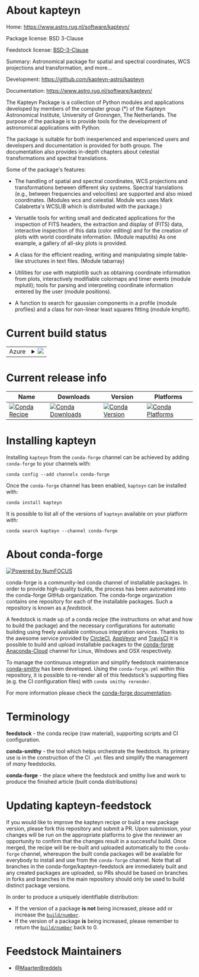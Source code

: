 About kapteyn
=============

Home: https://www.astro.rug.nl/software/kapteyn/

Package license: BSD 3-Clause

Feedstock license: [BSD-3-Clause](https://github.com/conda-forge/kapteyn-feedstock/blob/master/LICENSE.txt)

Summary: Astronomical package for spatial and spectral coordinates, WCS projections and transformation, and more...

Development: https://github.com/kapteyn-astro/kapteyn

Documentation: https://www.astro.rug.nl/software/kapteyn/

The Kapteyn Package is a collection of Python modules and applications
developed by members of the computer group (*) of the Kapteyn
Astronomical Institute, University of Groningen, The Netherlands.  The
purpose of the package is to provide tools for the development of
astronomical applications with Python.

The package is suitable for both inexperienced and experienced users and
developers and documentation is provided for both groups.  The
documentation also provides in-depth chapters about celestial
transformations and spectral translations.

Some of the package's features:

   * The handling of spatial and spectral coordinates, WCS projections
     and transformations between different sky systems.  Spectral
     translations (e.g., between frequencies and velocities) are supported
     and also mixed coordinates.  (Modules wcs and celestial. Module wcs
     uses Mark Calabretta's WCSLIB which is distributed with the package.)

   * Versatile tools for writing small and dedicated applications for
     the inspection of FITS headers, the extraction and display of (FITS)
     data, interactive inspection of this data (color editing) and for the
     creation of plots with world coordinate information.  (Module maputils)
     As one example, a gallery of all-sky plots is provided.

   * A class for the efficient reading, writing and manipulating simple
     table-like structures in text files.  (Module tabarray)

   * Utilities for use with matplotlib such as obtaining coordinate
     information from plots, interactively modifiable colormaps and timer
     events (module mplutil); tools for parsing and interpreting coordinate
     information entered by the user (module positions).

   * A function to search for gaussian components in a profile
     (module profiles) and a class for non-linear least squares fitting
     (module kmpfit).


Current build status
====================


<table>
    
  <tr>
    <td>Azure</td>
    <td>
      <details>
        <summary>
          <a href="https://dev.azure.com/conda-forge/feedstock-builds/_build/latest?definitionId=3062&branchName=master">
            <img src="https://dev.azure.com/conda-forge/feedstock-builds/_apis/build/status/kapteyn-feedstock?branchName=master">
          </a>
        </summary>
        <table>
          <thead><tr><th>Variant</th><th>Status</th></tr></thead>
          <tbody><tr>
              <td>linux_64_numpy1.16python3.6.____cpython</td>
              <td>
                <a href="https://dev.azure.com/conda-forge/feedstock-builds/_build/latest?definitionId=3062&branchName=master">
                  <img src="https://dev.azure.com/conda-forge/feedstock-builds/_apis/build/status/kapteyn-feedstock?branchName=master&jobName=linux&configuration=linux_64_numpy1.16python3.6.____cpython" alt="variant">
                </a>
              </td>
            </tr><tr>
              <td>linux_64_numpy1.18python3.6.____73_pypy</td>
              <td>
                <a href="https://dev.azure.com/conda-forge/feedstock-builds/_build/latest?definitionId=3062&branchName=master">
                  <img src="https://dev.azure.com/conda-forge/feedstock-builds/_apis/build/status/kapteyn-feedstock?branchName=master&jobName=linux&configuration=linux_64_numpy1.18python3.6.____73_pypy" alt="variant">
                </a>
              </td>
            </tr><tr>
              <td>osx_64_numpy1.16python3.6.____cpython</td>
              <td>
                <a href="https://dev.azure.com/conda-forge/feedstock-builds/_build/latest?definitionId=3062&branchName=master">
                  <img src="https://dev.azure.com/conda-forge/feedstock-builds/_apis/build/status/kapteyn-feedstock?branchName=master&jobName=osx&configuration=osx_64_numpy1.16python3.6.____cpython" alt="variant">
                </a>
              </td>
            </tr><tr>
              <td>osx_64_numpy1.18python3.6.____73_pypy</td>
              <td>
                <a href="https://dev.azure.com/conda-forge/feedstock-builds/_build/latest?definitionId=3062&branchName=master">
                  <img src="https://dev.azure.com/conda-forge/feedstock-builds/_apis/build/status/kapteyn-feedstock?branchName=master&jobName=osx&configuration=osx_64_numpy1.18python3.6.____73_pypy" alt="variant">
                </a>
              </td>
            </tr>
          </tbody>
        </table>
      </details>
    </td>
  </tr>
</table>

Current release info
====================

| Name | Downloads | Version | Platforms |
| --- | --- | --- | --- |
| [![Conda Recipe](https://img.shields.io/badge/recipe-kapteyn-green.svg)](https://anaconda.org/conda-forge/kapteyn) | [![Conda Downloads](https://img.shields.io/conda/dn/conda-forge/kapteyn.svg)](https://anaconda.org/conda-forge/kapteyn) | [![Conda Version](https://img.shields.io/conda/vn/conda-forge/kapteyn.svg)](https://anaconda.org/conda-forge/kapteyn) | [![Conda Platforms](https://img.shields.io/conda/pn/conda-forge/kapteyn.svg)](https://anaconda.org/conda-forge/kapteyn) |

Installing kapteyn
==================

Installing `kapteyn` from the `conda-forge` channel can be achieved by adding `conda-forge` to your channels with:

```
conda config --add channels conda-forge
```

Once the `conda-forge` channel has been enabled, `kapteyn` can be installed with:

```
conda install kapteyn
```

It is possible to list all of the versions of `kapteyn` available on your platform with:

```
conda search kapteyn --channel conda-forge
```


About conda-forge
=================

[![Powered by NumFOCUS](https://img.shields.io/badge/powered%20by-NumFOCUS-orange.svg?style=flat&colorA=E1523D&colorB=007D8A)](http://numfocus.org)

conda-forge is a community-led conda channel of installable packages.
In order to provide high-quality builds, the process has been automated into the
conda-forge GitHub organization. The conda-forge organization contains one repository
for each of the installable packages. Such a repository is known as a *feedstock*.

A feedstock is made up of a conda recipe (the instructions on what and how to build
the package) and the necessary configurations for automatic building using freely
available continuous integration services. Thanks to the awesome service provided by
[CircleCI](https://circleci.com/), [AppVeyor](https://www.appveyor.com/)
and [TravisCI](https://travis-ci.com/) it is possible to build and upload installable
packages to the [conda-forge](https://anaconda.org/conda-forge)
[Anaconda-Cloud](https://anaconda.org/) channel for Linux, Windows and OSX respectively.

To manage the continuous integration and simplify feedstock maintenance
[conda-smithy](https://github.com/conda-forge/conda-smithy) has been developed.
Using the ``conda-forge.yml`` within this repository, it is possible to re-render all of
this feedstock's supporting files (e.g. the CI configuration files) with ``conda smithy rerender``.

For more information please check the [conda-forge documentation](https://conda-forge.org/docs/).

Terminology
===========

**feedstock** - the conda recipe (raw material), supporting scripts and CI configuration.

**conda-smithy** - the tool which helps orchestrate the feedstock.
                   Its primary use is in the construction of the CI ``.yml`` files
                   and simplify the management of *many* feedstocks.

**conda-forge** - the place where the feedstock and smithy live and work to
                  produce the finished article (built conda distributions)


Updating kapteyn-feedstock
==========================

If you would like to improve the kapteyn recipe or build a new
package version, please fork this repository and submit a PR. Upon submission,
your changes will be run on the appropriate platforms to give the reviewer an
opportunity to confirm that the changes result in a successful build. Once
merged, the recipe will be re-built and uploaded automatically to the
`conda-forge` channel, whereupon the built conda packages will be available for
everybody to install and use from the `conda-forge` channel.
Note that all branches in the conda-forge/kapteyn-feedstock are
immediately built and any created packages are uploaded, so PRs should be based
on branches in forks and branches in the main repository should only be used to
build distinct package versions.

In order to produce a uniquely identifiable distribution:
 * If the version of a package **is not** being increased, please add or increase
   the [``build/number``](https://conda.io/docs/user-guide/tasks/build-packages/define-metadata.html#build-number-and-string).
 * If the version of a package **is** being increased, please remember to return
   the [``build/number``](https://conda.io/docs/user-guide/tasks/build-packages/define-metadata.html#build-number-and-string)
   back to 0.

Feedstock Maintainers
=====================

* [@MaartenBreddels](https://github.com/MaartenBreddels/)

